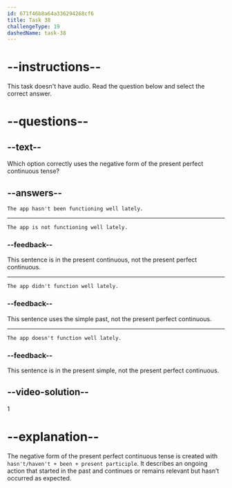 ```yaml
---
id: 671f46b8a64a336294268cf6
title: Task 38
challengeType: 19
dashedName: task-38
---
```


# --instructions--

This task doesn't have audio. Read the question below and select the correct answer.

# --questions--

## --text--

Which option correctly uses the negative form of the present perfect continuous tense?

## --answers--

`The app hasn't been functioning well lately.`

---

`The app is not functioning well lately.`

### --feedback--

This sentence is in the present continuous, not the present perfect continuous.

---

`The app didn't function well lately.`

### --feedback--

This sentence uses the simple past, not the present perfect continuous.

---

`The app doesn't function well lately.`

### --feedback--

This sentence is in the present simple, not the present perfect continuous.

## --video-solution--

1

# --explanation--

The negative form of the present perfect continuous tense is created with `hasn't/haven't + been + present participle`. It describes an ongoing action that started in the past and continues or remains relevant but hasn’t occurred as expected. 
